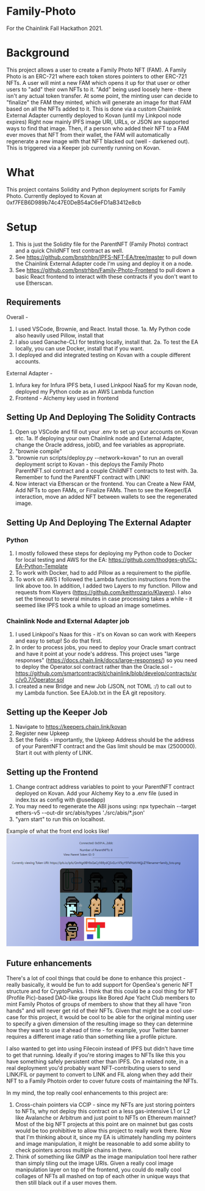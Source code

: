 # Family-Photo
For the Chainlink Fall Hackathon 2021.
# Background
This project allows a user to create a Family Photo NFT (FAM). A Family Photo is an ERC-721 where each token stores pointers to other ERC-721 NFTs. 
A user will mint a new FAM which opens it up for that user or other users to "add" their own NFTs to it. "Add" being used loosely here - there isn't any actual token transfer.
At some point, the minting user can decide to "finalize" the FAM they minted, which will generate an image for that FAM based on all the NFTs added to it. This is done via a custom Chainlink External Adapter currently deployed to Kovan (until my Linkpool node expires) Right now mainly IPFS image URI, URLs, or JSON are supported ways to find that image.
Then, if a person who added their NFT to a FAM ever moves that NFT from their wallet, the FAM will automatically regenerate a new image with that NFT blacked out (well - darkened out). This is triggered via a Keeper job currently running on Kovan.

# What
This project contains Solidity and Python deployment scripts for Family Photo. Currently deployed to Kovan at 0xf7FEB6D989b74c47E0DeB54aC6eFD1aB3412e8cb

# Setup
1. This is just the Solidity file for the ParentNFT (Family Photo) contract and a quick ChildNFT test contract as well.
2. See https://github.com/bnstrhbn/IPFS-NFT-EA/tree/master to pull down the Chainlink External Adapter code I'm using and deploy it on a node.
3. See https://github.com/bnstrhbn/Family-Photo-Frontend to pull down a basic React frontend to interact with these contracts if you don't want to use Etherscan. 

## Requirements
Overall - 
1. I used VSCode, Brownie, and React. Install those. 
1a. My Python code also heavily used Pillow, install that
2. I also used Ganache-CLI for testing locally, install that.
2a. To test the EA locally, you can use Docker, install that if you want.
3. I deployed and did integrated testing on Kovan with a couple different accounts.

External Adapter - 
1. Infura key for Infura IPFS beta, I used Linkpool NaaS for my Kovan node, deployed my Python code as an AWS Lambda function
2. Frontend - Alchemy key used in frontend

## Setting Up And Deploying The Solidity Contracts
1. Open up VSCode and fill out your .env to set up your accounts on Kovan etc.
1a. If deploying your own Chainlink node and External Adapter, change the Oracle address, jobID, and fee variables as appropriate.
2. "brownie compile"
3. "brownie run scripts/deploy.py --network=kovan" to run an overall deployment script to Kovan - this deploys the Family Photo ParentNFT.sol contract and a couple ChildNFT contracts to test with.
3a. Remember to fund the ParentNFT contract with LINK!
4. Now interact via Etherscan or the frontend. You can Create a New FAM, Add NFTs to open FAMs, or Finalize FAMs. Then to see the Keeper/EA interaction, move an added NFT between wallets to see the regenerated image.

## Setting Up And Deploying The External Adapter
### Python
1. I mostly followed these steps for deploying my Python code to Docker for local testing and AWS for the EA: https://github.com/thodges-gh/CL-EA-Python-Template
2. To work with Docker, had to add Pillow as a requirement to the pipfile. 
3. To work on AWS I followed the Lambda function instructions from the link above too. In addition, I added two Layers to my function. Pillow and requests from Klayers (https://github.com/keithrozario/Klayers). I also set the timeout to several minutes in case processing takes a while - it seemed like IPFS took a while to upload an image sometimes.

### Chainlink Node and External Adapter job
1. I used Linkpool's Naas for this - it's on Kovan so can work with Keepers and easy to setup! So do that first.
2. In order to process jobs, you need to deploy your Oracle smart contract and have it point at your node's address. This project uses "large responses" (https://docs.chain.link/docs/large-responses/) so you need to deploy the Operator.sol contract rather than the Oracle.sol - https://github.com/smartcontractkit/chainlink/blob/develop/contracts/src/v0.7/Operator.sol
3. I created a new Bridge and new Job (JSON, not TOML :/) to call out to my Lambda function. See EAJob.txt in the EA git repository.

## Setting up the Keeper Job
1. Navigate to https://keepers.chain.link/kovan
2. Register new Upkeep
3. Set the fields - importantly, the Upkeep Address should be the address of your ParentNFT contract and the Gas limit should be max (2500000). Start it out with plenty of LINK.

## Setting up the Frontend
1. Change contract address variables to point to your ParentNFT contract deployed on Kovan. Add your Alchemy Key to a .env file (used in index.tsx as config with @usedapp)
2. You may need to regenerate the ABI jsons using: npx typechain --target ethers-v5 --out-dir src/abis/types './src/abis/*.json'
3. "yarn start" to run this on localhost.

Example of what the front end looks like!
![Alt text](./frontend_example.png?raw=true "Frontend Example")

## Future enhancements
There's a lot of cool things that could be done to enhance this project - really basically, it would be fun to add support for OpenSea's generic NFT structure and for CryptoPunks. I think that this could be a cool thing for NFT (Profile Pic)-based DAO-like groups like Bored Ape Yacht Club members to mint Family Photos of groups of members to show that they all have "iron hands" and will never get rid of their NFTs. Given that might be a cool use-case for this project, it would be cool to be able for the original minting user to specify a given dimension of the resulting image so they can determine how they want to use it ahead of time - for example, your Twitter banner requires a different image ratio than something like a profile picture. 

I also wanted to get into using Filecoin instead of IPFS but didn't have time to get that running. Ideally if you're storing images to NFTs like this you have something safely persistent other than IPFS. On a related note, in a real deployment you'd probably want NFT-contributing users to send LINK/FIL or payment to convert to LINK and FIL along when they add their NFT to a Family Photoin order to cover future costs of maintaining the NFTs.

In my mind, the top really cool enhancements to this project are:
1) Cross-chain pointers via CCIP - since my NFTs are just storing pointers to NFTs, why not deploy this contract on a less gas-intensive L1 or L2 like Avalanche or Arbitrum and just point to NFTs on Ethereum mainnet? Most of the big NFT projects at this point are on mainnet but gas costs would be too prohibitive to allow this project to really work there.  Now that I'm thinking about it, since my EA is ultimately handling my pointers and image manipulation, it might be reasonable to add some ability to check pointers across multiple chains in there.
2) Think of something like GIMP as the image manipulation tool here rather than simply tiling out the image URIs. Given a really cool image manipulation layer on top of the frontend, you could do really cool collages of NFTs all mashed on top of each other in unique ways that then still black out if a user moves them.
